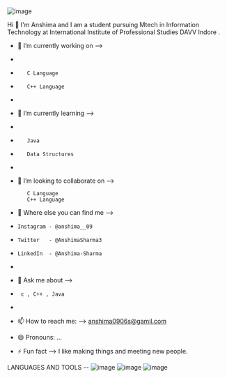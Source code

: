 ###




![image](https://user-images.githubusercontent.com/84280918/125052505-e3e34b80-e058-11eb-873d-86beac5ce727.png)










Hi 👋 I'm Anshima and I am a student pursuing Mtech in Information Technology at International Institute of Professional Studies DAVV Indore . 
 
- 🔭 I’m currently working on -->
- 
-        C Language
-        C++ Language
-        
- 🌱 I’m currently learning -->
- 
-        Java
-        Data Structures
-        
- 👯 I’m looking to collaborate on -->

         C Language
         C++ Language
         
- 🤔 Where else you can find me -->

-     Instagram - @anshima__09
-     Twitter   - @AnshimaSharma3
-     LinkedIn  - @Anshima-Sharma
-     
- 💬 Ask me about -->
-      c , C++ , Java
-      
- 📫 How to reach me: -->  anshima0906s@gamil.com
- 😄 Pronouns: ...
- ⚡ Fun fact -->  I like making things and meeting new people.
 
LANGUAGES AND TOOLS --
![image](https://user-images.githubusercontent.com/84280918/125053673-3f620900-e05a-11eb-88cc-866d84b62be2.png)
![image](https://user-images.githubusercontent.com/84280918/125053733-4e48bb80-e05a-11eb-8b32-5053913ad7e3.png)
![image](https://user-images.githubusercontent.com/84280918/125053791-5e609b00-e05a-11eb-8ac5-bb168b1d9c92.png)



